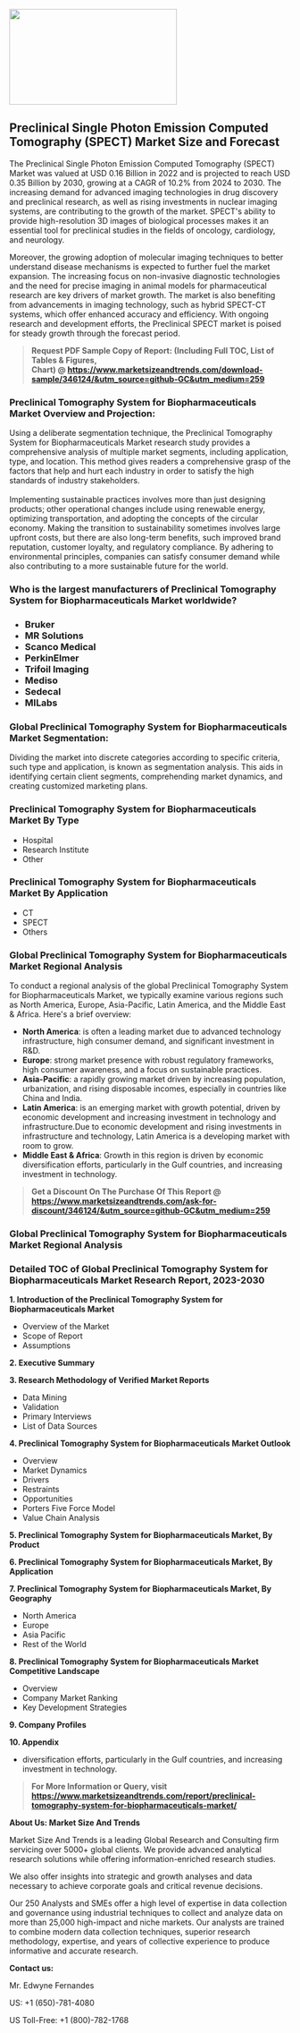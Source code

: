 <p><img class="alignnone size-medium wp-image-20088" src="https://ffe5etoiles.com/wp-content/uploads/2024/12/MST1-300x171.png" alt="" width="300" height="171" /></p><h2>Preclinical Single Photon Emission Computed Tomography (SPECT) Market Size and Forecast</h2><p>The Preclinical Single Photon Emission Computed Tomography (SPECT) Market was valued at USD 0.16 Billion in 2022 and is projected to reach USD 0.35 Billion by 2030, growing at a CAGR of 10.2% from 2024 to 2030. The increasing demand for advanced imaging technologies in drug discovery and preclinical research, as well as rising investments in nuclear imaging systems, are contributing to the growth of the market. SPECT's ability to provide high-resolution 3D images of biological processes makes it an essential tool for preclinical studies in the fields of oncology, cardiology, and neurology.</p><p>Moreover, the growing adoption of molecular imaging techniques to better understand disease mechanisms is expected to further fuel the market expansion. The increasing focus on non-invasive diagnostic technologies and the need for precise imaging in animal models for pharmaceutical research are key drivers of market growth. The market is also benefiting from advancements in imaging technology, such as hybrid SPECT-CT systems, which offer enhanced accuracy and efficiency. With ongoing research and development efforts, the Preclinical SPECT market is poised for steady growth through the forecast period.</p></p><blockquote id="" class=""><strong>Request PDF Sample Copy of Report: (Including Full TOC, List of Tables &amp; Figures, Chart)&nbsp;@&nbsp;<strong><a href="https://www.marketsizeandtrends.com/download-sample/346124/&utm_source=github-GC&utm_medium=259" target="_blank">https://www.marketsizeandtrends.com/download-sample/346124/&utm_source=github-GC&utm_medium=259</a></strong></strong></blockquote><h3 id="" class="">Preclinical Tomography System for Biopharmaceuticals Market&nbsp;Overview and Projection:</h3><p id="" class="">Using a deliberate segmentation technique, the Preclinical Tomography System for Biopharmaceuticals Market research study provides a comprehensive analysis of multiple market segments, including application, type, and location. This method gives readers a comprehensive grasp of the factors that help and hurt each industry in order to satisfy the high standards of industry stakeholders. <br /> <br />Implementing sustainable practices involves more than just designing products; other operational changes include using renewable energy, optimizing transportation, and adopting the concepts of the circular economy. Making the transition to sustainability sometimes involves large upfront costs, but there are also long-term benefits, such improved brand reputation, customer loyalty, and regulatory compliance. By adhering to environmental principles, companies can satisfy consumer demand while also contributing to a more sustainable future for the world.</p><h3 id="" class="">Who is the largest manufacturers of&nbsp;Preclinical Tomography System for Biopharmaceuticals Market worldwide?</h3><h3 class=""><p><ul><li>Bruker </li><li> MR Solutions </li><li> Scanco Medical </li><li> PerkinElmer </li><li> Trifoil Imaging </li><li> Mediso </li><li> Sedecal </li><li> MILabs</li></ul></p></h3><h3 id="" class="">Global&nbsp;Preclinical Tomography System for Biopharmaceuticals Market Segmentation:</h3><p id="" class="">Dividing the market into discrete categories according to specific criteria, such type and application, is known as segmentation analysis. This aids in identifying certain client segments, comprehending market dynamics, and creating customized marketing plans.</p><h3 id="" class="">Preclinical Tomography System for Biopharmaceuticals Market&nbsp;By Type</h3><p><p><ul><li>Hospital</li><li> Research Institute</li><li> Other</p></li></ul></p></p><h3 id="" class="">Preclinical Tomography System for Biopharmaceuticals Market&nbsp;By Application</h3><p class=""><p><ul><li>CT</li><li> SPECT</li><li> Others</li></ul></p></p><h3 id="" class="">Global Preclinical Tomography System for Biopharmaceuticals Market Regional Analysis</h3><p id="" class="">To conduct a regional analysis of the global Preclinical Tomography System for Biopharmaceuticals Market, we typically examine various regions such as North America, Europe, Asia-Pacific, Latin America, and the Middle East &amp; Africa. Here's a brief overview:</p><ul><li><strong>North America</strong>: is often a leading market due to advanced technology infrastructure, high consumer demand, and significant investment in R&amp;D.</li><li><strong>Europe</strong>: strong market presence with robust regulatory frameworks, high consumer awareness, and a focus on sustainable practices.</li><li><strong>Asia-Pacific</strong>: a rapidly growing market driven by increasing population, urbanization, and rising disposable incomes, especially in countries like China and India.</li><li><strong>Latin America</strong>: is an emerging market with growth potential, driven by economic development and increasing investment in technology and infrastructure.Due to economic development and rising investments in infrastructure and technology, Latin America is a developing market with room to grow.</li><li><strong>Middle East &amp; Africa</strong>: Growth in this region is driven by economic diversification efforts, particularly in the Gulf countries, and increasing investment in technology.</li></ul><blockquote id="" class=""><strong>Get a Discount On The Purchase Of This Report @ <strong><a href="https://www.marketsizeandtrends.com/ask-for-discount/346124/&utm_source=github-GC&utm_medium=259" target="_blank">https://www.marketsizeandtrends.com/ask-for-discount/346124/&utm_source=github-GC&utm_medium=259</a></strong></strong></blockquote><h3 id="" class="">Global Preclinical Tomography System for Biopharmaceuticals Market Regional Analysis</h3><h3 id="" class="">Detailed TOC of Global Preclinical Tomography System for Biopharmaceuticals Market Research Report, 2023-2030</h3><p id="" class=""><strong>1. Introduction of the Preclinical Tomography System for Biopharmaceuticals Market</strong></p><ul><li>Overview of the Market</li><li>Scope of Report</li><li>Assumptions</li></ul><p id="" class=""><strong>2. Executive Summary</strong></p><p id="" class=""><strong>3. Research Methodology of Verified Market Reports</strong></p><ul><li>Data Mining</li><li>Validation</li><li>Primary Interviews</li><li>List of Data Sources</li></ul><p id="" class=""><strong>4. Preclinical Tomography System for Biopharmaceuticals Market Outlook</strong></p><ul><li>Overview</li><li>Market Dynamics</li><li>Drivers</li><li>Restraints</li><li>Opportunities</li><li>Porters Five Force Model</li><li>Value Chain Analysis</li></ul><p id="" class=""><strong>5. Preclinical Tomography System for Biopharmaceuticals Market, By Product</strong></p><p id="" class=""><strong>6. Preclinical Tomography System for Biopharmaceuticals Market, By Application</strong></p><p id="" class=""><strong>7. Preclinical Tomography System for Biopharmaceuticals Market, By Geography</strong></p><ul><li>North America</li><li>Europe</li><li>Asia Pacific</li><li>Rest of the World</li></ul><p id="" class=""><strong>8. Preclinical Tomography System for Biopharmaceuticals Market Competitive Landscape</strong></p><ul><li>Overview</li><li>Company Market Ranking</li><li>Key Development Strategies</li></ul><p id="" class=""><strong>9. Company Profiles</strong></p><p id="" class=""><strong>10. Appendix</strong></p><ul><li>diversification efforts, particularly in the Gulf countries, and increasing investment in technology.</li></ul><blockquote id="" class=""><strong>For More Information or Query, visit <strong><strong><a href="https://www.marketsizeandtrends.com/report/preclinical-tomography-system-for-biopharmaceuticals-market/" target="_blank">https://www.marketsizeandtrends.com/report/preclinical-tomography-system-for-biopharmaceuticals-market/</a></strong></strong></strong></blockquote><p id="" class=""><strong>About Us: Market Size And Trends</strong></p><p id="" class="">Market Size And Trends is a leading Global Research and Consulting firm servicing over 5000+ global clients. We provide advanced analytical research solutions while offering information-enriched research studies.</p><p id="" class="">We also offer insights into strategic and growth analyses and data necessary to achieve corporate goals and critical revenue decisions.</p><p id="" class="">Our 250 Analysts and SMEs offer a high level of expertise in data collection and governance using industrial techniques to collect and analyze data on more than 25,000 high-impact and niche markets. Our analysts are trained to combine modern data collection techniques, superior research methodology, expertise, and years of collective experience to produce informative and accurate research.</p><p id="" class=""><strong>Contact us:</strong></p><p id="" class="">Mr. Edwyne Fernandes</p><p id="" class="">US: +1 (650)-781-4080</p><p id="" class="">US Toll-Free: +1 (800)-782-1768</p>
